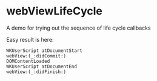 # webViewLifeCycle
A demo for trying out the sequence of life cycle callbacks

Easy result is here:

```
WKUserScript atDocumentStart
webView:(_:didCommit:)
DOMContentLoaded
WKUserScript atDocumentEnd
webView:(_:didFinish:)
```
